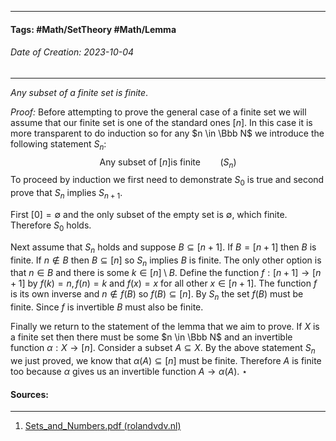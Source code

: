__________________________________________________________________________
#### **Tags:** #Math/SetTheory #Math/Lemma 
###### *Date of Creation: 2023-10-04*
__________________________________________________________________________

*Any subset of a finite set  is finite*.

*Proof:* Before attempting to prove the general case of a finite set we will assume that our finite set is one of the standard ones $[n]$. In this case it is more transparent to do induction so for any $n \in \Bbb N$ we introduce the following statement $S_n:$ $$\text{Any subset of } [n] \text{is finite} \;\;\;\;\;\;\;\;\; (S_n)$$
To proceed by induction we first need to demonstrate $S_0$ is true and second prove that $S_n$ implies $S_{n + 1}$.

First $[0] = \emptyset$ and the only subset of the empty set is $\emptyset$, which finite. Therefore $S_0$ holds.

Next assume that $S_n$ holds and suppose $B \subseteq [n + 1]$. If $B = [n+1]$ then $B$ is finite. If $n \notin B$ then $B \subseteq [n]$ so $S_n$ implies $B$ is finite. The only other option is that $n \in B$ and there is some $k \in [n] \setminus B$. Define the function $f: [n + 1] \rightarrow [n + 1]$ by $f(k) = n, f(n) = k$ and $f(x) = x$ for all other $x \in [n + 1]$. The function $f$ is its own inverse and $n \notin f(B) \text{ so } f(B) \subseteq [n]$. By $S_n$ the set $f(B)$ must be finite. Since $f$ is invertible $B$ must also be finite. 

Finally we return to the statement of the lemma that we aim to prove. If $X$ is a finite set then there must be some $n \in  \Bbb N$ and an invertible function $\alpha : X \rightarrow [n]$. Consider a subset $A \subseteq X$. By the above statement $S_n$ we just proved, we know that $\alpha (A) \subseteq [n]$ must be finite. Therefore $A$ is finite too because $\alpha$ gives us an invertible function $A \rightarrow \alpha (A)$. $\star$
#### Sources:
__________________________________________________________________________
1. [Sets_and_Numbers.pdf (rolandvdv.nl)](https://www.rolandvdv.nl/Sets_and_Numbers.pdf)